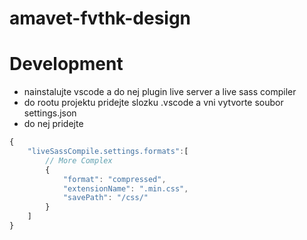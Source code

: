 # amavet-fvthk-design

# Development

* nainstalujte vscode a do nej plugin live server a live sass compiler
* do rootu projektu pridejte slozku .vscode a vni vytvorte soubor settings.json 
* do nej pridejte

```javascript
{
    "liveSassCompile.settings.formats":[
        // More Complex
        {
            "format": "compressed",
            "extensionName": ".min.css",
            "savePath": "/css/"
        }
    ]
}
```